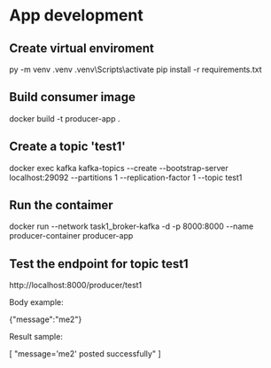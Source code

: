 # App development
## Create virtual enviroment
py -m venv .venv
.venv\Scripts\activate
pip install -r requirements.txt


## Build consumer image
docker build -t producer-app .

## Create a topic 'test1'
docker exec kafka kafka-topics --create --bootstrap-server localhost:29092 --partitions 1 --replication-factor 1 --topic test1

## Run the contaimer
docker run --network task1_broker-kafka -d -p 8000:8000 --name producer-container producer-app


## Test the endpoint for topic test1

 http://localhost:8000/producer/test1

Body example:

{"message":"me2"}

Result sample:

[
    "message='me2' posted successfully"
]

